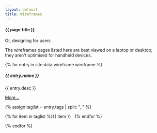 ```yaml
---
layout: default
title: Wireframes
---
```

#### {{ page.title }}

<p>Or, designing for users</p>
<p class="small">The wireframes pages listed here are best viewed on a laptop or desktop; they aren't optimised for handheld devices.</p>

{% for entry in site.data.wireframe.wireframe %}
<div class="container mt-3">
  <div class="card bg-light text-dark p-3">
    <div class="card-body hoveff">
      <h5>{{ entry.name }} </h5>
      <p>{{ entry.desc }}</p>
	  <p><a href="{{ entry.demo }}">More...</a></p>
	  {% assign taglist = entry.tags | split: ", " %}	  
	  <p>{% for item in taglist %}<span class="badge badge-secondary">{{ item }}&nbsp;&nbsp; </span>{% endfor %}</p>
    </div><!-- card-body  -->
  </div><!-- card -->
</div><!-- container mt-3 -->
{% endfor %}
